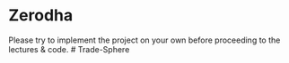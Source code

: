 # Zerodha
Please try to implement the project on your own before proceeding to the lectures &amp; code.
#   T r a d e - S p h e r e  
 